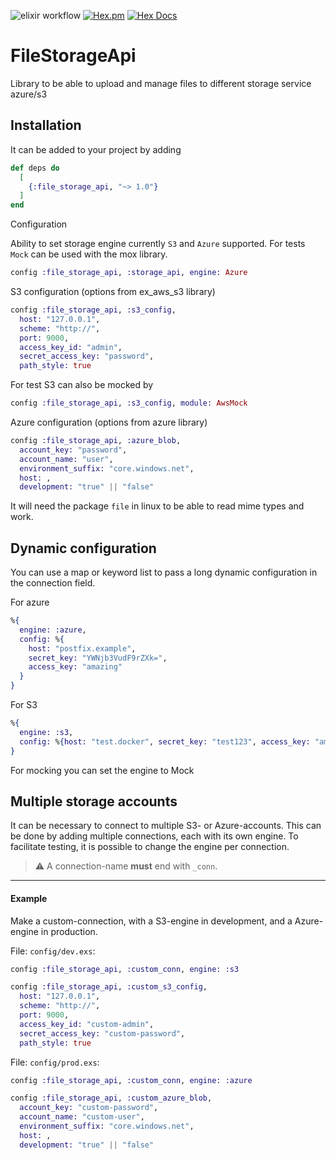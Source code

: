 ![elixir workflow](https://github.com/bettyblocks/file_storage_api/actions/workflows/elixir.yml/badge.svg)
[![Hex.pm](https://img.shields.io/hexpm/v/file_storage_api.svg)]()
[![Hex Docs](https://img.shields.io/badge/hex-docs-blue.svg)](https://hexdocs.pm/file_storage_api)

# FileStorageApi

Library to be able to upload and manage files to different storage service azure/s3 

## Installation

It can be added to your project by adding

```elixir
def deps do
  [
    {:file_storage_api, "~> 1.0"}
  ]
end
```

Configuration

Ability to set storage engine currently `S3` and `Azure` supported. 
For tests `Mock` can be used with the mox library.
```elixir
config :file_storage_api, :storage_api, engine: Azure
```

S3 configuration (options from ex_aws_s3 library)
```elixir
config :file_storage_api, :s3_config,
  host: "127.0.0.1",
  scheme: "http://",
  port: 9000,
  access_key_id: "admin",
  secret_access_key: "password",
  path_style: true
```

For test S3 can also be mocked by

```elixir
config :file_storage_api, :s3_config, module: AwsMock
```

Azure configuration (options from azure library)
```elixir
config :file_storage_api, :azure_blob,
  account_key: "password",
  account_name: "user",
  environment_suffix: "core.windows.net",
  host: ,
  development: "true" || "false"
```

It will need the package `file` in linux to be able to read mime types and work.

## Dynamic configuration

You can use a map or keyword list to pass a long dynamic configuration in the connection field.

For azure
```elixir
%{
  engine: :azure,
  config: %{
    host: "postfix.example",
    secret_key: "YWNjb3VudF9rZXk=",
    access_key: "amazing"
  }
}
```

For S3
```elixir
%{
  engine: :s3,
  config: %{host: "test.docker", secret_key: "test123", access_key: "amazing", scheme: "http://"}
}
```

For mocking you can set the engine to Mock

## Multiple storage accounts

It can be necessary to connect to multiple S3- or Azure-accounts. This can be done by adding multiple connections, each with its own engine. To facilitate testing, it is possible to change the engine per connection.
> :warning: A connection-name **must** end with `_conn`.

---

#### Example

Make a custom-connection, with a S3-engine in development, and a Azure-engine in production.

File: `config/dev.exs`:
```elixir
config :file_storage_api, :custom_conn, engine: :s3

config :file_storage_api, :custom_s3_config,
  host: "127.0.0.1",
  scheme: "http://",
  port: 9000,
  access_key_id: "custom-admin",
  secret_access_key: "custom-password",
  path_style: true
```

File: `config/prod.exs`:
```elixir
config :file_storage_api, :custom_conn, engine: :azure

config :file_storage_api, :custom_azure_blob,
  account_key: "custom-password",
  account_name: "custom-user",
  environment_suffix: "core.windows.net",
  host: ,
  development: "true" || "false"
```

